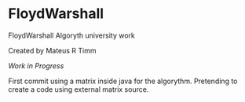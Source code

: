 # FloydWarshall
 FloydWarshall Algoryth university work 
 
 Created by Mateus R Timm

 *Work in Progress*
 
 First commit using a matrix inside java for the algorythm. Pretending to create a code using external matrix source.
